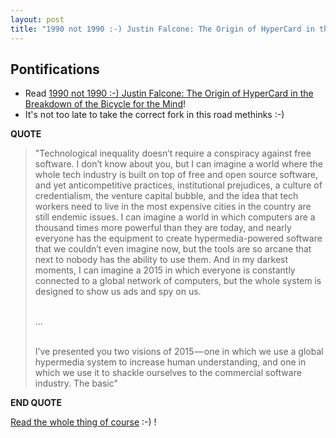 ```yaml
---
layout: post
title: "1990 not 1990 :-) Justin Falcone: The Origin of HyperCard in the Breakdown of the Bicycle for the Mind"
---
```

## Pontifications
* Read [1990 not 1990 :-) Justin Falcone: The Origin of HyperCard in the Breakdown of the Bicycle for the Mind](https://medium.com/@modernserf/the-origin-of-hypercard-in-the-breakdown-of-the-bicycle-for-the-mind-8d0f3287e561)! 
* It's not too late to take the correct fork in this road methinks :-)

**QUOTE**

<blockquote>

"Technological inequality doesn’t require a conspiracy against free software. I don’t know about you, but I can imagine a world where the whole tech industry is built on top of free and open source software, and yet anticompetitive practices, institutional prejudices, a culture of credentialism, the venture capital bubble, and the idea that tech workers need to live in the most expensive cities in the country are still endemic issues. I can imagine a world in which computers are a thousand times more powerful than they are today, and nearly everyone has the equipment to create hypermedia-powered software that we couldn’t even imagine now, but the tools are so arcane that next to nobody has the ability to use them. And in my darkest moments, I can imagine a 2015 in which everyone is constantly connected to a global network of computers, but the whole system is designed to show us ads and spy on us.<br /><br />

...<br /><br />

I’ve presented you two visions of 2015 — one in which we use a global hypermedia system to increase human understanding, and one in which we use it to shackle ourselves to the commercial software industry. The basic"
</blockquote>

**END QUOTE**

[Read the whole thing of course](https://medium.com/@modernserf/the-origin-of-hypercard-in-the-breakdown-of-the-bicycle-for-the-mind-8d0f3287e561) :-) !
